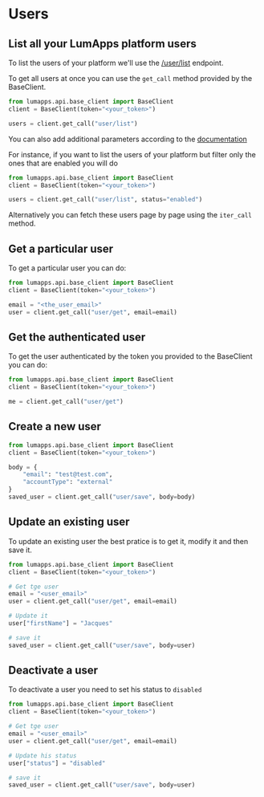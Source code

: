 # Users

## List all your LumApps platform users

To list the users of your platform we'll use the [/user/list]() endpoint.

To get all users at once you can use the `get_call` method provided by the BaseClient.

```python
from lumapps.api.base_client import BaseClient
client = BaseClient(token="<your_token>")

users = client.get_call("user/list")
```

You can also add additional parameters according to the [documentation](https://apiv1.lumapps.com/#operation/User/List)

For instance, if you want to list the users of your platform but filter only the ones that are enabled you will do

```python
from lumapps.api.base_client import BaseClient
client = BaseClient(token="<your_token>")

users = client.get_call("user/list", status="enabled")
```
Alternatively you can fetch these users page by page using the `iter_call` method.

## Get a particular user

To get a particular user you can do:

```python
from lumapps.api.base_client import BaseClient
client = BaseClient(token="<your_token>")

email = "<the_user_email>"
user = client.get_call("user/get", email=email)
```

## Get the authenticated user

To get the user authenticated by the token you provided to the BaseClient you can do:

```python
from lumapps.api.base_client import BaseClient
client = BaseClient(token="<your_token>")

me = client.get_call("user/get")
```

## Create a new user

```python
from lumapps.api.base_client import BaseClient
client = BaseClient(token="<your_token>")

body = {
    "email": "test@test.com",
    "accountType": "external"
}
saved_user = client.get_call("user/save", body=body)
```

## Update an existing user

To update an existing user the best pratice is to get it, modify it and then save it.

```python
from lumapps.api.base_client import BaseClient
client = BaseClient(token="<your_token>")

# Get tge user
email = "<user_email>"
user = client.get_call("user/get", email=email)

# Update it
user["firstName"] = "Jacques"

# save it
saved_user = client.get_call("user/save", body=user)
```

## Deactivate a user

To deactivate a user you need to set his status to `disabled`

```python
from lumapps.api.base_client import BaseClient
client = BaseClient(token="<your_token>")

# Get tge user
email = "<user_email>"
user = client.get_call("user/get", email=email)

# Update his status
user["status"] = "disabled"

# save it
saved_user = client.get_call("user/save", body=user)
```